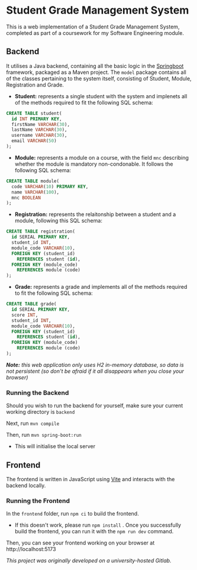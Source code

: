 # Student Grade Management System

This is a web implementation of a Student Grade Management System, completed as part of a coursework for my Software Engineering module. 

## Backend

It utilises a Java backend, containing all the basic logic in the [Springboot](https://spring.io/projects/spring-boot) framework, packaged as a Maven project. The `model` package contains all of the classes pertaining to the system itself, consisting of Student, Module, Registration and Grade.

- **Student:** represents a single student with the system and implenets all of the methods required to fit the following SQL schema:
```sql
CREATE TABLE student(
  id INT PRIMARY KEY,
  firstName VARCHAR(30),
  lastName VARCHAR(30),
  username VARCHAR(30),
  email VARCHAR(50)
);
```

- **Module:** represents a module on a course, with the field `mnc` describing whether the module is mandatory non-condonable. It follows the following SQL schema:
```sql
CREATE TABLE module(
  code VARCHAR(10) PRIMARY KEY,
  name VARCHAR(100),
  mnc BOOLEAN
);
```

- **Registration:** represents the relaitonship between a student and a module, following this SQL schema:
```sql
CREATE TABLE registration(
  id SERIAL PRIMARY KEY,
  student_id INT,
  module_code VARCHAR(10),
  FOREIGN KEY (student_id)
    REFERENCES student (id),
  FOREIGN KEY (module_code)
    REFERENCES module (code)
);
```

- **Grade:** represents a grade and implements all of the methods required to fit the following SQL schema:
```sql
CREATE TABLE grade(
  id SERIAL PRIMARY KEY,
  score INT,
  student_id INT,
  module_code VARCHAR(10),
  FOREIGN KEY (student_id)
    REFERENCES student (id),
  FOREIGN KEY (module_code)
    REFERENCES module (code)
);
```

***Note:** this web application only uses H2 in-memory database, so data is not persistent (so don't be afraid if it all disappears when you close your browser)*

### Running the Backend

Should you wish to run the backend for yourself, make sure your current working directory is `backend`

Next, run ```mvn compile```

Then, run ```mvn spring-boot:run```

- This will initialise the local server

## Frontend

The frontend is written in JavaScript using [Vite](https://vite.dev/) and interacts with the backend locally. 

### Running the Frontend

In the `frontend` folder, run ```npm ci``` to build the frontend.
- If this doesn't work, please run ```npm install```
.
Once you successfully build the frontend, you can run it with the ```npm run dev``` command.

Then, you can see your frontend working on your browser at http://localhost:5173


*This project was originally developed on a university-hosted Gitlab.*
